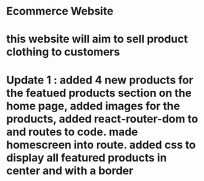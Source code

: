 # Ecommerce Website

# this website will aim to sell product clothing to customers

# Update 1 : added 4 new products for the featued products section on the home page, added images for the products, added react-router-dom to and routes to code. made homescreen into route. added css to display all featured products in center and with a border
